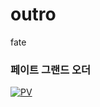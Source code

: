 # outro
fate

### 페이트 그랜드 오더

[![PV](https://cdn.namuwikiusercontent.com/3e/3ea4659b5adb4e7a2ff5f57df78aebf730c42091af18baed7db7616861696885.jpg?e=1500816912&k=d3JJTJyntWm_RC33diKisA)](https://www.youtube.com/watch?v=tFLsOv2RYts)  

